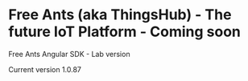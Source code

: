 # Free Ants (aka ThingsHub) - The future IoT Platform - Coming soon

Free Ants Angular SDK - Lab version

Current version 1.0.87